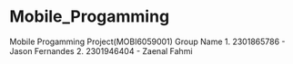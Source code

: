 # Mobile_Progamming

Mobile Progamming Project(MOBI6059001)
    Group Name
    1. 2301865786 - Jason Fernandes
    2. 2301946404 - Zaenal Fahmi

